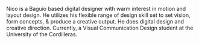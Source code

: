 Nico is a Baguio based digital designer with warm interest in motion and layout design. He utilizes his flexible range of design skill set to set vision, form concepts, & produce a creative output.
He does digital design and creative direction. Currently, a Visual Communication Design student at the University of the Cordilleras.
